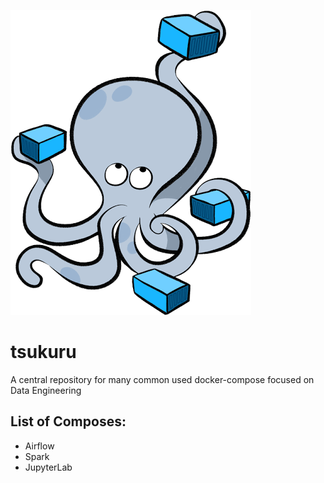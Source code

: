 ![compose-logo](compose-logo.png)
# tsukuru
A central repository for many common used docker-compose focused on Data Engineering

## List of Composes:
* Airflow
* Spark
* JupyterLab